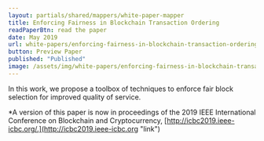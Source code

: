 ```yaml
---
layout: partials/shared/mappers/white-paper-mapper
title: Enforcing Fairness in Blockchain Transaction Ordering
readPaperBtn: read the paper
date: May 2019
url: white-papers/enforcing-fairness-in-blockchain-transaction-ordering
button: Preview Paper
published: "Published"
image: /assets/img/white-papers/enforcing-fairness-in-blockchain-transaction-ordering.png
---
```


In this work, we propose a toolbox of techniques to enforce fair block selection for improved quality of service.

\*A version of this paper is now in proceedings of the 2019 IEEE International Conference on Blockchain and Cryptocurrency, [http://icbc2019.ieee-icbc.org/.](http://icbc2019.ieee-icbc.org "link")
